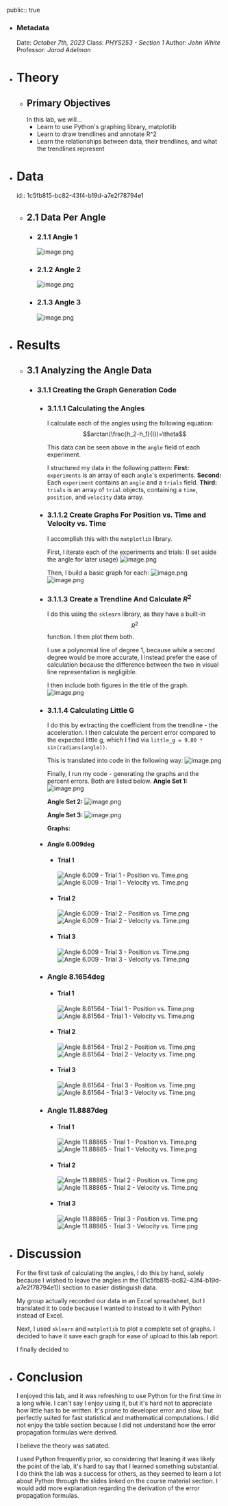 public:: true

- ### Metadata
  Date: *October 7th, 2023*
  Class: *PHYS253 - Section 1*
  Author: *John White*
  Professor: *Jarod Adelman*
- # Theory
	- ## Primary Objectives
	  In this lab, we will...
	  * Learn to use Python's graphing library, matplotlib
	  * Learn to draw trendlines and annotate R^2
	  * Learn the relationships between data, their trendlines, and what the trendlines represent
- # Data
  id:: 1c5fb815-bc82-43f4-b19d-a7e2f78794e1
	- ## 2.1 Data Per Angle
		- ### 2.1.1 Angle 1
		  ![image.png](../assets/image_1696882381416_0.png)
		- ### 2.1.2 Angle 2
		  ![image.png](../assets/image_1696882411066_0.png)
		- ### 2.1.3 Angle 3
		  ![image.png](../assets/image_1696882435470_0.png)
- # Results
	- ## 3.1 Analyzing the Angle Data
		- ### 3.1.1 Creating the Graph Generation Code
			- ### 3.1.1.1 Calculating the Angles
			  I calculate each of the angles using the following equation: 
			  $$arctan(\frac{h_2-h_1}{l})=\theta$$
			  
			  This data can be seen above in the ``angle`` field of each experiment.
			  
			  I structured my data in the following pattern:
			  **First:** ``experiments`` is an array of each ``angle``'s experiments.
			  **Second:** Each ``experiment`` contains an ``angle`` and a ``trials`` field.
			  **Third:** ``trials`` is an array of ``trial`` objects, containing a ``time``, ``position``, and ``velocity`` data array.
			- ### 3.1.1.2 Create Graphs For Position vs. Time and Velocity vs. Time
			  I accomplish this with the ``matplotlib`` library. 
			  
			  First, I iterate each of the experiments and trials: (I set aside the angle for later usage)
			  ![image.png](../assets/image_1696883587851_0.png)
			  
			  Then, I build a basic graph for each: 
			  ![image.png](../assets/image_1696883629848_0.png)
			  ![image.png](../assets/image_1696883645392_0.png)
			- ### 3.1.1.3 Create a Trendline And Calculate $R^2$
			  I do this using the ``sklearn`` library, as they have a built-in $$R^2$$ function. I then plot them both.
			  
			  I use a polynomial line of degree 1, because while a second degree would be more accurate, I instead prefer the ease of calculation because the difference between the two in visual line representation is negligible.
			  
			  I then include both figures in the title of the graph.
			  ![image.png](../assets/image_1696883920786_0.png)
			- ### 3.1.1.4 Calculating Little G
			  I do this by extracting the coefficient from the trendline - the acceleration. I then calculate the percent error compared to the expected little g, which I find via ``little_g = 9.80 * sin(radians(angle))``.
			  
			  This is translated into code in the following way:
			  ![image.png](../assets/image_1696901686444_0.png)
			   
			  Finally, I run my code - generating the graphs and the percent errors. Both are listed below.
			  **Angle Set 1:**
			  ![image.png](../assets/image_1696901513227_0.png)
			  
			  **Angle Set 2:**
			  ![image.png](../assets/image_1696901547058_0.png)
			  
			  **Angle Set 3:**
			  ![image.png](../assets/image_1696901560860_0.png)
			  
			  **Graphs:**
			- #### Angle 6.009deg
				- #### Trial 1
				  ![Angle 6.009 - Trial 1 - Position vs. Time.png](../assets/Angle_6.009_-_Trial_1_-_Position_vs._Time_1696901743719_0.png)
				  ![Angle 6.009 - Trial 1 - Velocity vs. Time.png](../assets/Angle_6.009_-_Trial_1_-_Velocity_vs._Time_1696901762583_0.png)
				- #### Trial 2
				  ![Angle 6.009 - Trial 2 - Position vs. Time.png](../assets/Angle_6.009_-_Trial_2_-_Position_vs._Time_1696901803105_0.png)
				  ![Angle 6.009 - Trial 2 - Velocity vs. Time.png](../assets/Angle_6.009_-_Trial_2_-_Velocity_vs._Time_1696901809896_0.png)
				- #### Trial 3
				  ![Angle 6.009 - Trial 3 - Position vs. Time.png](../assets/Angle_6.009_-_Trial_3_-_Position_vs._Time_1696901819597_0.png)
				  ![Angle 6.009 - Trial 3 - Velocity vs. Time.png](../assets/Angle_6.009_-_Trial_3_-_Velocity_vs._Time_1696901824218_0.png)
			- ### Angle 8.1654deg
				- #### Trial 1
				  ![Angle 8.61564 - Trial 1 - Position vs. Time.png](../assets/Angle_8.61564_-_Trial_1_-_Position_vs._Time_1696901851655_0.png)
				  ![Angle 8.61564 - Trial 1 - Velocity vs. Time.png](../assets/Angle_8.61564_-_Trial_1_-_Velocity_vs._Time_1696901856781_0.png)
				- #### Trial 2
				  ![Angle 8.61564 - Trial 2 - Position vs. Time.png](../assets/Angle_8.61564_-_Trial_2_-_Position_vs._Time_1696901869081_0.png)
				  ![Angle 8.61564 - Trial 2 - Velocity vs. Time.png](../assets/Angle_8.61564_-_Trial_2_-_Velocity_vs._Time_1696901874414_0.png)
				- #### Trial 3
				  ![Angle 8.61564 - Trial 3 - Position vs. Time.png](../assets/Angle_8.61564_-_Trial_3_-_Position_vs._Time_1696901886644_0.png)
				  ![Angle 8.61564 - Trial 3 - Velocity vs. Time.png](../assets/Angle_8.61564_-_Trial_3_-_Velocity_vs._Time_1696901892873_0.png)
			- ### Angle 11.8887deg
				- #### Trial 1
				  ![Angle 11.88865 - Trial 1 - Position vs. Time.png](../assets/Angle_11.88865_-_Trial_1_-_Position_vs._Time_1696901918162_0.png)
				  ![Angle 11.88865 - Trial 1 - Velocity vs. Time.png](../assets/Angle_11.88865_-_Trial_1_-_Velocity_vs._Time_1696901922877_0.png)
				- #### Trial 2
				  ![Angle 11.88865 - Trial 2 - Position vs. Time.png](../assets/Angle_11.88865_-_Trial_2_-_Position_vs._Time_1696901950321_0.png)
				  ![Angle 11.88865 - Trial 2 - Velocity vs. Time.png](../assets/Angle_11.88865_-_Trial_2_-_Velocity_vs._Time_1696901955988_0.png)
				- #### Trial 3
				  ![Angle 11.88865 - Trial 3 - Position vs. Time.png](../assets/Angle_11.88865_-_Trial_3_-_Position_vs._Time_1696901968847_0.png)
				  ![Angle 11.88865 - Trial 3 - Velocity vs. Time.png](../assets/Angle_11.88865_-_Trial_3_-_Velocity_vs._Time_1696901973584_0.png)
- # Discussion
  For the first task of calculating the angles, I do this by hand, solely because I wished to leave the angles in the ((1c5fb815-bc82-43f4-b19d-a7e2f78794e1)) section to easier distinguish data.
  
  My group actually recorded our data in an Excel spreadsheet, but I translated it to code because I wanted to instead to it with Python instead of Excel.
  
  Next, I used ``sklearn`` and ``matplotlib`` to plot a complete set of graphs. I decided to have it save each graph for ease of upload to this lab report.
  
  I finally decided to
- # Conclusion
  I enjoyed this lab, and it was refreshing to use Python for the first time in a long while. I can't say I enjoy using it, but it's hard not to appreciate how little has to be written. It's prone to developer error and slow, but perfectly suited for fast statistical and mathematical computations. I did not enjoy the table section because I did not understand how the error propagation formulas were derived.
  
  I believe the theory was satiated.
  
  I used Python frequently prior, so considering that leaning it was likely the point of the lab, it's hard to say that I learned something substantial. I do think the lab was a success for others, as they seemed to learn a lot about Python through the slides linked on the course material section. I would add more explanation regarding the derivation of the error propagation formulas.